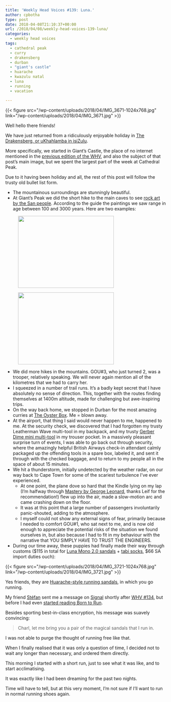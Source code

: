 ```yaml
---
title: 'Weekly Head Voices #139: Luna.'
author: cpbotha
type: post
date: 2018-04-08T21:10:37+00:00
url: /2018/04/08/weekly-head-voices-139-luna/
categories:
  - weekly head voices
tags:
  - cathedral peak
  - curry
  - drakensberg
  - durban
  - "giant's castle"
  - huarache
  - kwazulu natal
  - luna
  - running
  - vacation

---
```

{{< figure src="/wp-content/uploads/2018/04/IMG_3671-1024x768.jpg" link="/wp-content/uploads/2018/04/IMG_3671.jpg" >}}

Well hello there friends!

We have just returned from a ridiculously enjoyable holiday in [The Drakensberg, or uKhahlamba in isiZulu][1].

More specifically, we started in Giant’s Castle, the place of no internet mentioned in the [previous edition of the WHV][2], and also the subject of that post’s main image, but we spent the largest part of the week at Cathedral Peak.

Due to it having been holiday and all, the rest of this post will follow the trusty old bullet list form.

  * The mountainous surroundings are stunningly beautiful.
  * At Giant’s Peak we did the short hike to the main caves to see [rock art by the San people][3]. According to the guide the paintings we saw range in age between 100 and 3000 years. Here are two examples:

<div class="gallery galleryid-3134 gallery-columns-2 gallery-size-medium" data-carousel-extra='{"blog_id":1,"permalink":"https:\/\/cpbotha.net\/2018\/04\/08\/weekly-head-voices-139-luna\/"}' id="gallery-8">
<figure class="gallery-item">
<div class="gallery-icon landscape">
<a class="rl-gallery-link" data-rel="lightbox-gallery-8" data-rl_caption="" data-rl_title="" href="https://cpbotha.net/wp-content/uploads/2018/04/IMG_3520.jpg" title=""><img alt="" class="attachment-medium size-medium" data-attachment-id="3138" data-comments-opened="1" data-image-description="" data-image-meta='{"aperture":"2.2","credit":"","camera":"iPhone 6s","caption":"","created_timestamp":"1522577386","copyright":"","focal_length":"4.15","iso":"25","shutter_speed":"0.008","title":"","orientation":"1"}' data-image-title="IMG_3520" data-large-file="https://cpbotha.net/wp-content/uploads/2018/04/IMG_3520-1024x768.jpg" data-medium-file="https://cpbotha.net/wp-content/uploads/2018/04/IMG_3520-300x225.jpg" data-orig-file="https://cpbotha.net/wp-content/uploads/2018/04/IMG_3520.jpg" data-orig-size="4032,3024" data-permalink="https://cpbotha.net/2018/04/08/weekly-head-voices-139-luna/img_3520/" height="225" sizes="(max-width: 300px) 85vw, 300px" src="https://cpbotha.net/wp-content/uploads/2018/04/IMG_3520-300x225.jpg" srcset="https://cpbotha.net/wp-content/uploads/2018/04/IMG_3520-300x225.jpg 300w, https://cpbotha.net/wp-content/uploads/2018/04/IMG_3520-768x576.jpg 768w, https://cpbotha.net/wp-content/uploads/2018/04/IMG_3520-1024x768.jpg 1024w, https://cpbotha.net/wp-content/uploads/2018/04/IMG_3520-1200x900.jpg 1200w" width="300"/></a>
</div></figure><figure class="gallery-item">
<div class="gallery-icon landscape">
<a class="rl-gallery-link" data-rel="lightbox-gallery-8" data-rl_caption="" data-rl_title="" href="https://cpbotha.net/wp-content/uploads/2018/04/IMG_3538.jpg" title=""><img alt="" class="attachment-medium size-medium" data-attachment-id="3137" data-comments-opened="1" data-image-description="" data-image-meta='{"aperture":"2.2","credit":"","camera":"iPhone 6s","caption":"","created_timestamp":"1522578693","copyright":"","focal_length":"4.15","iso":"32","shutter_speed":"0.02","title":"","orientation":"1"}' data-image-title="IMG_3538" data-large-file="https://cpbotha.net/wp-content/uploads/2018/04/IMG_3538-1024x768.jpg" data-medium-file="https://cpbotha.net/wp-content/uploads/2018/04/IMG_3538-300x225.jpg" data-orig-file="https://cpbotha.net/wp-content/uploads/2018/04/IMG_3538.jpg" data-orig-size="4032,3024" data-permalink="https://cpbotha.net/2018/04/08/weekly-head-voices-139-luna/img_3538/" height="225" sizes="(max-width: 300px) 85vw, 300px" src="https://cpbotha.net/wp-content/uploads/2018/04/IMG_3538-300x225.jpg" srcset="https://cpbotha.net/wp-content/uploads/2018/04/IMG_3538-300x225.jpg 300w, https://cpbotha.net/wp-content/uploads/2018/04/IMG_3538-768x576.jpg 768w, https://cpbotha.net/wp-content/uploads/2018/04/IMG_3538-1024x768.jpg 1024w, https://cpbotha.net/wp-content/uploads/2018/04/IMG_3538-1200x900.jpg 1200w" width="300"/></a>
</div></figure>
</div>

  * We did more hikes in the mountains. GOU#3, who just turned 2, was a trooper, relatively speaking. We will never again mention all of the kilometres that we had to carry her.
  * I squeezed in a number of trail runs. It’s a badly kept secret that I have absolutely no sense of direction. This, together with the routes finding themselves at 1400m altitude, made for challenging but awe-inspiring trips.
  * On the way back home, we stopped in Durban for the most amazing curries at [The Oyster Box][4]. Me = blown away.
  * At the airport, that thing I said would never happen to me, happened to me. At the security check, we discovered that I had forgotten my trusty Leatherman Wave multi-tool in my backpack, and my trusty [Gerber Dime mini multi-tool][5] in my trouser pocket. In a massively pleasant surprise turn of events, I was able to go back out through security, where the amazingly helpful British Airways check-in attendant calmly packaged up the offending tools in a spare box, labeled it, and sent it through with the checked baggage, and to return to my people all in the space of about 15 minutes.
  * We hit a thunderstorm, initially undetected by the weather radar, on our way back to Cape Town for some of the scariest turbulence I’ve ever experienced. 
      * At one point, the plane dove so hard that the Kindle lying on my lap (I’m halfway through [Mastery by George Leonard][6], thanks Leif for the recommendation!) flew up into the air, made a slow-motion arc and came crashing down on the floor.
      * It was at this point that a large number of passengers involuntarily panic-shouted, adding to the atmosphere.
      * I myself could not show any external signs of fear, primarily because I needed to comfort GOU#1, who sat next to me, and is now old enough to appreciate the potential risks of the situation we found ourselves in, but also because I had to fit in my behaviour with the narrative that YOU SIMPLY HAVE TO TRUST THE ENGINEERS.
  * During our time away, these puppies had finally made their way through customs ($115 in total for [Luna Mono 2.0 sandals][7] + [tabi socks][8], $66 SA import duties ouch):

{{< figure src="/wp-content/uploads/2018/04/IMG_3721-1024x768.jpg" link="/wp-content/uploads/2018/04/IMG_3721.jpg" >}}

Yes friends, they are [Huarache-style running sandals][9], in which you go running.

My friend [Stéfan][10] sent me a message on [Signal][11] shortly after [WHV #134][12], but before I had even [started reading Born to Run][13].

Besides sporting best-in-class encryption, his message was suavely convincing:

> Charl, let me bring you a pair of the magical sandals that I run in.

I was not able to purge the thought of running free like that.

When I finally realised that it was only a question of time, I decided not to wait any longer than necessary, and ordered them directly.

This morning I started with a short run, just to see what it was like, and to start acclimatising.

It was exactly like I had been dreaming for the past two nights.

Time will have to tell, but at this very moment, I’m not sure if I’ll want to run in normal running shoes again.

 [1]: https://en.wikipedia.org/wiki/Drakensberg
 [2]: /2018/04/02/weekly-head-voices-138-born-to-run/
 [3]: https://en.wikipedia.org/wiki/San_rock_art
 [4]: https://www.oysterboxhotel.com/food-and-drink/curry-buffet
 [5]: /2018/02/11/weekly-head-voices-131-function-over-form/
 [6]: https://jamesclear.com/book-summaries/mastery
 [7]: https://lunasandals.com/products/mono-2-0
 [8]: https://lunasandals.com/products/polar-fleece-tabi-socks
 [9]: https://en.wikipedia.org/wiki/Huarache_(running_shoe)
 [10]: http://mentat.za.net/
 [11]: https://signal.org/
 [12]: /2018/03/04/weekly-head-voices-134/
 [13]: /2018/04/02/weekly-head-voices-138-born-to-run/#the-running-people
